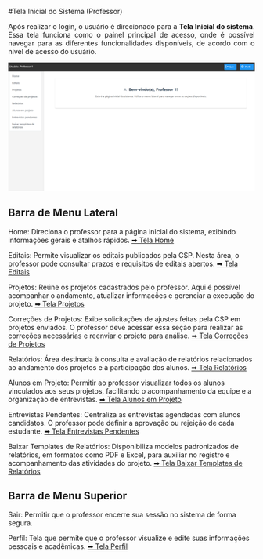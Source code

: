 #Tela Inicial do Sistema (Professor)

<p align="justify">
Após realizar o login, o usuário é direcionado para a <b>Tela Inicial do sistema</b>. Essa tela funciona como o painel principal de acesso, onde é possível navegar para as diferentes funcionalidades disponíveis, de acordo com o nível de acesso do usuário.
</p>

<p align="center">
  <img src="/professor/imagens_prof/tela_inicial_prof.jpg" alt="Tela Inical do Sistema(Professor)" width="800">
</p>

## Barra de Menu Lateral

Home: Direciona o professor para a página inicial do sistema, exibindo informações gerais e atalhos rápidos.</li>
 [➡ Tela Home](tela_home_prof.md)

Editais: Permite visualizar os editais publicados pela CSP. Nesta área, o professor pode consultar prazos e requisitos de editais abertos.
[➡ Tela Editais](tela_editais_prof.md)

Projetos: Reúne os projetos cadastrados pelo professor. Aqui é possível acompanhar o andamento, atualizar informações e gerenciar a execução do projeto.
[➡ Tela Projetos](tela_projetos_prof.md)

Correções de Projetos: Exibe solicitações de ajustes feitas pela CSP em projetos enviados. O professor deve acessar essa seção para realizar as correções necessárias e reenviar o projeto para análise.
[➡ Tela Correções de Projetos](tela_corrigir_projetos_prof.md)

Relatórios: Área destinada à consulta e avaliação de relatórios relacionados ao andamento dos projetos e à participação dos alunos.
[➡ Tela Relatórios](tela_relatorios_prof.md)

Alunos em Projeto: Permitir ao professor visualizar todos os alunos vinculados aos seus projetos, facilitando o acompanhamento da equipe e a organização de entrevistas.
[➡ Tela Alunos em Projeto](tela_alunos_projetos_prof.md)

Entrevistas Pendentes: Centraliza as entrevistas agendadas com alunos candidatos. O professor pode definir a aprovação ou rejeição de cada estudante.
[➡ Tela Entrevistas Pendentes](tela_entrevistas_pendentes_prof.md)

Baixar Templates de Relatórios: Disponibiliza modelos padronizados de relatórios, em formatos como PDF e Excel, para auxiliar no registro e acompanhamento das atividades do projeto.
[➡ Tela Baixar Templates de Relatórios](tela_templates_prof.md)

## Barra de Menu Superior

Sair: Permitir que o professor encerre sua sessão no sistema de forma segura.

Perfil: Tela que permite que o professor visualize e edite suas informações pessoais e acadêmicas.
[➡ Tela Perfil](tela_perfil_prof.md)